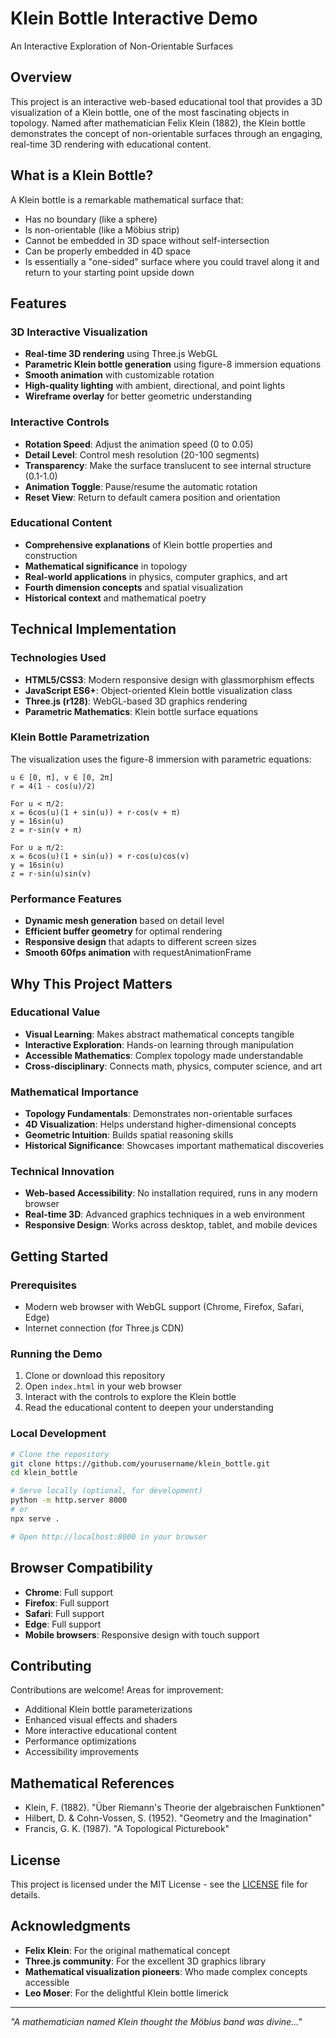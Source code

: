 # Klein Bottle Interactive Demo

An Interactive Exploration of Non-Orientable Surfaces

## Overview

This project is an interactive web-based educational tool that provides a 3D visualization of a Klein bottle, one of the most fascinating objects in topology. Named after mathematician Felix Klein (1882), the Klein bottle demonstrates the concept of non-orientable surfaces through an engaging, real-time 3D rendering with educational content.

## What is a Klein Bottle?

A Klein bottle is a remarkable mathematical surface that:
- Has no boundary (like a sphere)
- Is non-orientable (like a Möbius strip) 
- Cannot be embedded in 3D space without self-intersection
- Can be properly embedded in 4D space
- Is essentially a "one-sided" surface where you could travel along it and return to your starting point upside down

## Features

### 3D Interactive Visualization
- **Real-time 3D rendering** using Three.js WebGL
- **Parametric Klein bottle generation** using figure-8 immersion equations
- **Smooth animation** with customizable rotation
- **High-quality lighting** with ambient, directional, and point lights
- **Wireframe overlay** for better geometric understanding

### Interactive Controls
- **Rotation Speed**: Adjust the animation speed (0 to 0.05)
- **Detail Level**: Control mesh resolution (20-100 segments)
- **Transparency**: Make the surface translucent to see internal structure (0.1-1.0)
- **Animation Toggle**: Pause/resume the automatic rotation
- **Reset View**: Return to default camera position and orientation

### Educational Content
- **Comprehensive explanations** of Klein bottle properties and construction
- **Mathematical significance** in topology
- **Real-world applications** in physics, computer graphics, and art
- **Fourth dimension concepts** and spatial visualization
- **Historical context** and mathematical poetry

## Technical Implementation

### Technologies Used
- **HTML5/CSS3**: Modern responsive design with glassmorphism effects
- **JavaScript ES6+**: Object-oriented Klein bottle visualization class
- **Three.js (r128)**: WebGL-based 3D graphics rendering
- **Parametric Mathematics**: Klein bottle surface equations

### Klein Bottle Parametrization
The visualization uses the figure-8 immersion with parametric equations:
```
u ∈ [0, π], v ∈ [0, 2π]
r = 4(1 - cos(u)/2)

For u < π/2:
x = 6cos(u)(1 + sin(u)) + r·cos(v + π)
y = 16sin(u)  
z = r·sin(v + π)

For u ≥ π/2:
x = 6cos(u)(1 + sin(u)) + r·cos(u)cos(v)
y = 16sin(u)
z = r·sin(u)sin(v)
```

### Performance Features
- **Dynamic mesh generation** based on detail level
- **Efficient buffer geometry** for optimal rendering
- **Responsive design** that adapts to different screen sizes
- **Smooth 60fps animation** with requestAnimationFrame

## Why This Project Matters

### Educational Value
- **Visual Learning**: Makes abstract mathematical concepts tangible
- **Interactive Exploration**: Hands-on learning through manipulation
- **Accessible Mathematics**: Complex topology made understandable
- **Cross-disciplinary**: Connects math, physics, computer science, and art

### Mathematical Importance
- **Topology Fundamentals**: Demonstrates non-orientable surfaces
- **4D Visualization**: Helps understand higher-dimensional concepts  
- **Geometric Intuition**: Builds spatial reasoning skills
- **Historical Significance**: Showcases important mathematical discoveries

### Technical Innovation
- **Web-based Accessibility**: No installation required, runs in any modern browser
- **Real-time 3D**: Advanced graphics techniques in a web environment
- **Responsive Design**: Works across desktop, tablet, and mobile devices

## Getting Started

### Prerequisites
- Modern web browser with WebGL support (Chrome, Firefox, Safari, Edge)
- Internet connection (for Three.js CDN)

### Running the Demo
1. Clone or download this repository
2. Open `index.html` in your web browser
3. Interact with the controls to explore the Klein bottle
4. Read the educational content to deepen your understanding

### Local Development
```bash
# Clone the repository
git clone https://github.com/yourusername/klein_bottle.git
cd klein_bottle

# Serve locally (optional, for development)
python -m http.server 8000
# or
npx serve .

# Open http://localhost:8000 in your browser
```

## Browser Compatibility
- **Chrome**: Full support
- **Firefox**: Full support  
- **Safari**: Full support
- **Edge**: Full support
- **Mobile browsers**: Responsive design with touch support

## Contributing

Contributions are welcome! Areas for improvement:
- Additional Klein bottle parameterizations
- Enhanced visual effects and shaders
- More interactive educational content
- Performance optimizations
- Accessibility improvements

## Mathematical References

- Klein, F. (1882). "Über Riemann's Theorie der algebraischen Funktionen"
- Hilbert, D. & Cohn-Vossen, S. (1952). "Geometry and the Imagination"
- Francis, G. K. (1987). "A Topological Picturebook"

## License

This project is licensed under the MIT License - see the [LICENSE](LICENSE) file for details.

## Acknowledgments

- **Felix Klein**: For the original mathematical concept
- **Three.js community**: For the excellent 3D graphics library
- **Mathematical visualization pioneers**: Who made complex concepts accessible
- **Leo Moser**: For the delightful Klein bottle limerick

---

*"A mathematician named Klein thought the Möbius band was divine..."*
